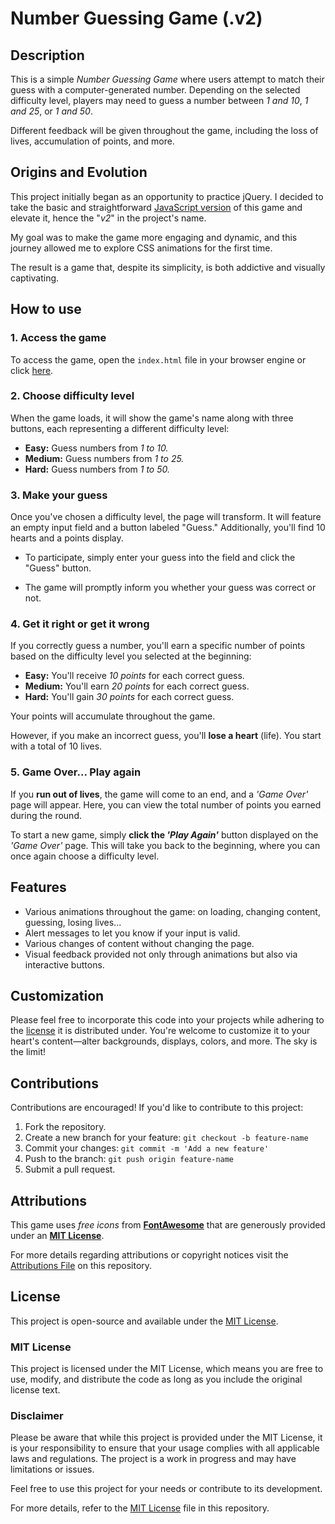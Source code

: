 # Number Guessing Game (.v2)
## Description
This is a simple *Number Guessing Game* where users attempt to match their guess with a computer-generated number. Depending on the selected difficulty level, players may need to guess a number between *1 and 10*, *1 and 25*, or *1 and 50*.

Different feedback will be given throughout the game, including the loss of lives, accumulation of points, and more.

## Origins and Evolution
This project initially began as an opportunity to practice jQuery. I decided to take the basic and straightforward [JavaScript version](https://github.com/SaraFreitas02/NumGuessGame.js-practice) of this game and elevate it, hence the "*v2*" in the project's name.

My goal was to make the game more engaging and dynamic, and this journey allowed me to explore CSS animations for the first time.

The result is a game that, despite its simplicity, is both addictive and visually captivating.

## How to use
### 1. Access the game
To access the game, open the `index.html` file in your browser engine or click [here](https://sarafreitas02.github.io/Number-Guessing-Game.v2/).

### 2. Choose difficulty level
When the game loads, it will show the game's name along with three buttons, each representing a different difficulty level:

- **Easy:** Guess numbers from *1 to 10.*
- **Medium:** Guess numbers from *1 to 25.*
- **Hard:** Guess numbers from *1 to 50.*

### 3. Make your guess
Once you've chosen a difficulty level, the page will transform. It will feature an empty input field and a button labeled "Guess." Additionally, you'll find 10 hearts and a points display.

- To participate, simply enter your guess into the field and click the "Guess" button.
  
- The game will promptly inform you whether your guess was correct or not.

### 4. Get it right or get it wrong
If you correctly guess a number, you'll earn a specific number of points based on the difficulty level you selected at the beginning:

- **Easy:** You'll receive *10 points* for each correct guess.
- **Medium:** You'll earn *20 points* for each correct guess.
- **Hard:** You'll gain *30 points* for each correct guess.

Your points will accumulate throughout the game.

However, if you make an incorrect guess, you'll **lose a heart** (life). You start with a total of 10 lives.

### 5. Game Over... Play again
If you **run out of lives**, the game will come to an end, and a *'Game Over'* page will appear. Here, you can view the total number of points you earned during the round.

To start a new game, simply **click the *'Play Again'*** button displayed on the *'Game Over'* page. This will take you back to the beginning, where you can once again choose a difficulty level.

## Features
- Various animations throughout the game: on loading, changing content, guessing, losing lives...
- Alert messages to let you know if your input is valid.
- Various changes of content without changing the page.
- Visual feedback provided not only through animations but also via interactive buttons.

## Customization
Please feel free to incorporate this code into your projects while adhering to the [license](LICENSE) it is distributed under. You're welcome to customize it to your heart's content—alter backgrounds, displays, colors, and more. The sky is the limit!

## Contributions
Contributions are encouraged! If you'd like to contribute to this project:

1. Fork the repository.
2. Create a new branch for your feature: `git checkout -b feature-name`
3. Commit your changes: `git commit -m 'Add a new feature'`
4. Push to the branch: `git push origin feature-name`
5. Submit a pull request.

## Attributions
This game uses *free icons* from [**FontAwesome**](https://fontawesome.com/) that are generously provided under an [**MIT License**](https://fontawesome.com/).

For more details regarding attributions or copyright notices visit the [Attributions File](Attributions.md) on this repository.

## License

This project is open-source and available under the [MIT License](LICENSE).

### MIT License

This project is licensed under the MIT License, which means you are free to use, modify, and distribute the code as long as you include the original license text.

### Disclaimer

Please be aware that while this project is provided under the MIT License, it is your responsibility to ensure that your usage complies with all applicable laws and regulations. The project is a work in progress and may have limitations or issues.

Feel free to use this project for your needs or contribute to its development.

For more details, refer to the [MIT License](LICENSE) file in this repository.

